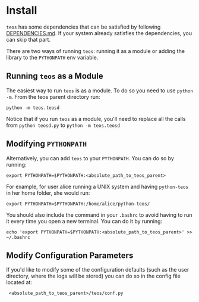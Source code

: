 # Install 

`teos` has some dependencies that can be satisfied by following [DEPENDENCIES.md](DEPENDENCIES.md). If your system already satisfies the dependencies, you can skip that part.

There are two ways of running `teos`: running it as a module or adding the library to the `PYTHONPATH` env variable.

## Running `teos` as a Module
The easiest way to run `teos` is as a module. To do so you need to use `python -m`. From the teos parent directory run:

    python -m teos.teosd
    
Notice that if you run `teos` as a module, you'll need to replace all the calls from `python teosd.py` to `python -m teos.teosd` 

## Modifying `PYTHONPATH`
Alternatively, you can add `teos` to your `PYTHONPATH`. You can do so by running:

	export PYTHONPATH=$PYTHONPATH:<absolute_path_to_teos_parent>
	
For example, for user alice running a UNIX system and having `python-teos` in her home folder, she would run:
	
	export PYTHONPATH=$PYTHONPATH:/home/alice/python-teos/
	
You should also include the command in your `.bashrc` to avoid having to run it every time you open a new terminal. You can do it by running:

	echo 'export PYTHONPATH=$PYTHONPATH:<absolute_path_to_teos_parent>' >> ~/.bashrc
	
## Modify Configuration Parameters
If you'd like to modify some of the configuration defaults (such as the user directory, where the logs will be stored) you can do so in the config file located at:

	 <absolute_path_to_teos_parent>/teos/conf.py
